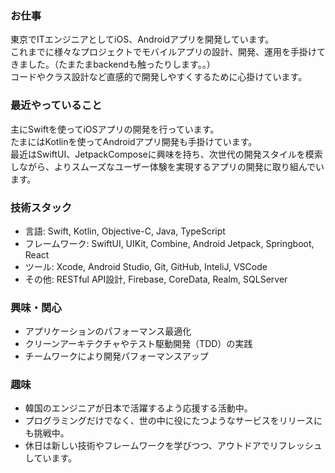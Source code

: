 <!--
**dolfalf/dolfalf** is a ✨ _special_ ✨ repository because its `README.md` (this file) appears on your GitHub profile.

Here are some ideas to get you started:

- 🔭 I’m currently working on ...
- 🌱 I’m currently learning ...
- 👯 I’m looking to collaborate on ...
- 🤔 I’m looking for help with ...
- 💬 Ask me about ...
- 📫 How to reach me: ...
- 😄 Pronouns: ...
- ⚡ Fun fact: ...
-->

### お仕事

東京でITエンジニアとしてiOS、Androidアプリを開発しています。  
これまでに様々なプロジェクトでモバイルアプリの設計、開発、運用を手掛けてきました。（たまたまbackendも触ったりします。。）  
コードやクラス設計など直感的で開発しやすくするために心掛けています。

### 最近やっていること

主にSwiftを使ってiOSアプリの開発を行っています。  
たまにはKotlinを使ってAndroidアプリ開発も手掛けています。  
最近はSwiftUI、JetpackComposeに興味を持ち、次世代の開発スタイルを模索しながら、よりスムーズなユーザー体験を実現するアプリの開発に取り組んでいます。  

### 技術スタック

- 言語: Swift, Kotlin, Objective-C, Java, TypeScript
- フレームワーク: SwiftUI, UIKit, Combine, Android Jetpack, Springboot, React
- ツール: Xcode, Android Studio, Git, GitHub, InteliJ, VSCode
- その他: RESTful API設計, Firebase, CoreData, Realm, SQLServer

### 興味・関心

- アプリケーションのパフォーマンス最適化
- クリーンアーキテクチャやテスト駆動開発（TDD）の実践
- チームワークにより開発パフォーマンスアップ

### 趣味

- 韓国のエンジニアが日本で活躍するよう応援する活動中。
- プログラミングだけでなく、世の中に役にたつようなサービスをリリースにも挑戦中。
- 休日は新しい技術やフレームワークを学びつつ、アウトドアでリフレッシュしています。

